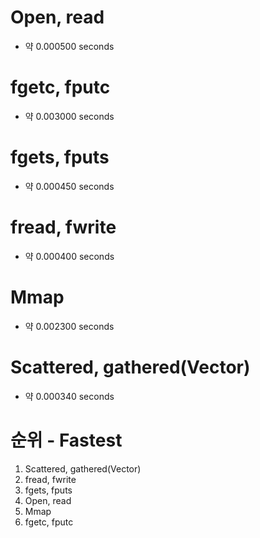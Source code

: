 # Open, read
  - 약 0.000500 seconds

# fgetc, fputc
  - 약 0.003000 seconds

# fgets, fputs
  - 약 0.000450 seconds

# fread, fwrite
  - 약 0.000400 seconds

# Mmap
  - 약 0.002300 seconds

# Scattered, gathered(Vector)
  - 약 0.000340 seconds



# 순위 - Fastest   
  1. Scattered, gathered(Vector)
  2. fread, fwrite
  3. fgets, fputs
  4. Open, read
  5. Mmap
  6. fgetc, fputc
